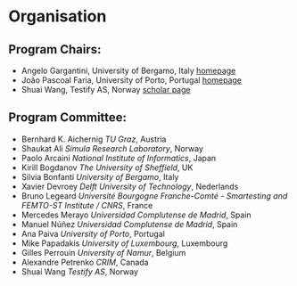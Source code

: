 # Organisation
## Program Chairs:

* Angelo Gargantini, University of Bergamo, Italy [homepage](http://cs.unibg.it/gargantini/)
* João Pascoal Faria, University of Porto, Portugal [homepage](https://sigarra.up.pt/feup/pt/func_geral.formview?p_codigo=210006)
* Shuai Wang, Testify AS, Norway [scholar page](https://scholar.google.com/citations?user=CYiOt3QAAAAJ)

## Program Committee:

* Bernhard K.	Aichernig  *TU Graz*, Austria
* Shaukat	Ali	*Simula Research Laboratory*, Norway
* Paolo	Arcaini	*National Institute of Informatics*, Japan
* Kirill	Bogdanov	*The University of Sheffield*, UK
* Silvia	Bonfanti	*University of Bergamo*, Italy
* Xavier	Devroey	*Delft University of Technology*, Nederlands
* Bruno	Legeard	*Université Bourgogne Franche-Comté - Smartesting and FEMTO-ST Institute / CNRS*, France
* Mercedes	Merayo	*Universidad Complutense de Madrid*, Spain
* Manuel	Núñez	*Universidad Complutense de Madrid*, Spain
* Ana	Paiva	*University of Porto*, Portugal
* Mike	Papadakis	*University of Luxembourg*, Luxembourg
* Gilles	Perrouin	*University of Namur*, Belgium
* Alexandre	Petrenko	*CRIM*, Canada
* Shuai	Wang	*Testify AS*, Norway
